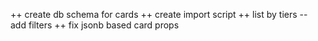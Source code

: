++ create db schema for cards
++ create import script
++ list by tiers
-- add filters
++ fix jsonb based card props
